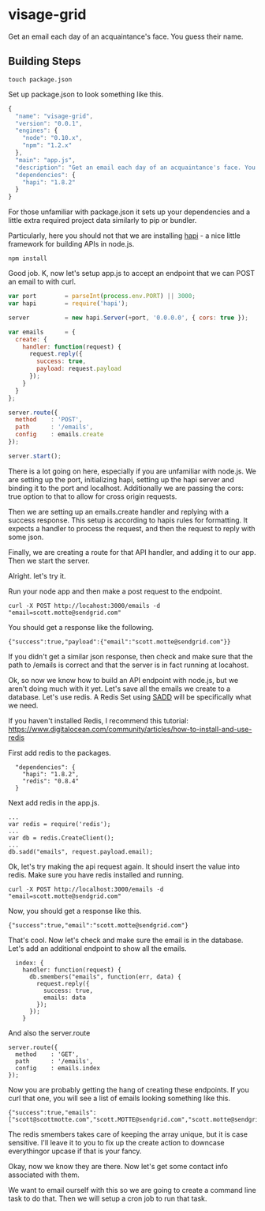 # visage-grid

Get an email each day of an acquaintance's face. You guess their name.

## Building Steps

```
touch package.json
```

Set up package.json to look something like this.

```javascript
{
  "name": "visage-grid",
  "version": "0.0.1",
  "engines": {
    "node": "0.10.x",
    "npm": "1.2.x"
  },
  "main": "app.js",
  "description": "Get an email each day of an acquaintance's face. You guess their name.",
  "dependencies": {
    "hapi": "1.8.2"
  }
}
```

For those unfamiliar with package.json it sets up your dependencies and a little extra required project data similarly to pip or bundler.

Particularly, here you should not that we are installing [hapi](http://spumko.github.io/) - a nice little framework for building APIs in node.js.

```
npm install
```

Good job. K, now let's setup app.js to accept an endpoint that we can POST an email to with curl.

```javascript
var port        = parseInt(process.env.PORT) || 3000;
var hapi        = require('hapi');

server          = new hapi.Server(+port, '0.0.0.0', { cors: true });

var emails      = {
  create: {
    handler: function(request) {
      request.reply({
        success: true,
        payload: request.payload
      });
    }
  }
};

server.route({
  method    : 'POST',
  path      : '/emails',
  config    : emails.create
});

server.start();
```

There is a lot going on here, especially if you are unfamiliar with node.js. We are setting up the port, initializing hapi, setting up the hapi server and binding it to the port and localhost. Additionally we are passing the cors: true option to that to allow for cross origin requests. 

Then we are setting up an emails.create handler and replying with a success response. This setup is according to hapis rules for formatting. It expects a handler to process the request, and then the request to reply with some json.

Finally, we are creating a route for that API handler, and adding it to our app. Then we start the server.

Alright. let's try it.

Run your node app and then make a post request to the endpoint.

```
curl -X POST http://locahost:3000/emails -d "email=scott.motte@sendgrid.com"
```

You should get a response like the following.

```
{"success":true,"payload":{"email":"scott.motte@sendgrid.com"}}
```

If you didn't get a similar json response, then check and make sure that the path to /emails is correct and that the server is in fact running at locahost.

Ok, so now we know how to build an API endpoint with node.js, but we aren't doing much with it yet. Let's save all the emails we create to a database. Let's use redis. A Redis Set using [SADD](http://redis.io/commands/sadd) will be specifically what we need.

If you haven't installed Redis, I recommend this tutorial: https://www.digitalocean.com/community/articles/how-to-install-and-use-redis

First add redis to the packages.

```
  "dependencies": {
    "hapi": "1.8.2",
    "redis": "0.8.4"
  }
```

Next add redis in the app.js.

```
...
var redis = require('redis');
...
var db = redis.CreateClient();
...
db.sadd("emails", request.payload.email);
```

Ok, let's try making the api request again. It should insert the value into redis. Make sure you have redis installed and running.

```
curl -X POST http://localhost:3000/emails -d "email=scott.motte@sendgrid.com"
```

Now, you should get a response like this.

```
{"success":true,"email":"scott.motte@sendgrid.com"}
```

That's cool. Now let's check and make sure the email is in the database. Let's add an additional endpoint to show all the emails.

```
  index: {
    handler: function(request) {
      db.smembers("emails", function(err, data) {
        request.reply({
          success: true,
          emails: data
        });    
      });
    }
```

And also the server.route

```
server.route({
  method    : 'GET',
  path      : '/emails',
  config    : emails.index
});
```

Now you are probably getting the hang of creating these endpoints. If you curl that one, you will see a list of emails looking something like this.

```
{"success":true,"emails":["scott@scottmotte.com","scott.MOTTE@sendgrid.com","scott.motte@sendgrid.com"]}
```

The redis smembers takes care of keeping the array unique, but it is case sensitive. I'll leave it to you to fix up the create action to downcase everythingor upcase if that is your fancy.

Okay, now we know they are there. Now let's get some contact info associated with them.

We want to email ourself with this so we are going to create a command line task to do that. Then we will setup a cron job to run that task. 
